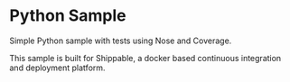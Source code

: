 Python Sample
====================

Simple Python sample with tests using Nose and Coverage.

This sample is built for Shippable, a docker based continuous integration and deployment platform.
